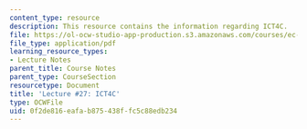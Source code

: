 ```yaml
---
content_type: resource
description: This resource contains the information regarding ICT4C.
file: https://ol-ocw-studio-app-production.s3.amazonaws.com/courses/ec-701j-d-lab-i-development-fall-2009/0f2de816eafab875438ffc5c88edb234_MITEC_701JF09_lec27_nb.pdf
file_type: application/pdf
learning_resource_types:
- Lecture Notes
parent_title: Course Notes
parent_type: CourseSection
resourcetype: Document
title: 'Lecture #27: ICT4C'
type: OCWFile
uid: 0f2de816-eafa-b875-438f-fc5c88edb234
---
```

